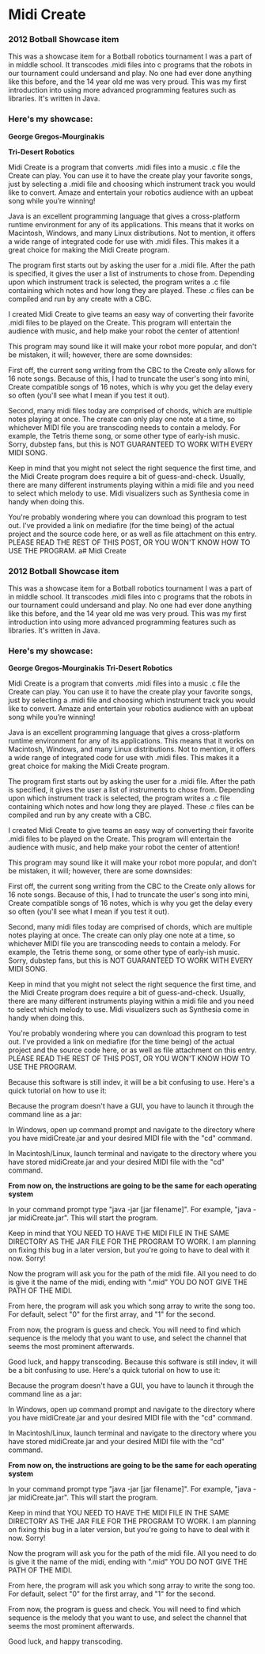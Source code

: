 # Midi Create
### 2012 Botball Showcase item
This was a showcase item for a Botball robotics tournament I was a part of in middle school. It transcodes .midi files into c programs that the robots in our tournament could undersand and play. No one had ever done anything like this before, and the 14 year old me was very proud. This was my first introduction into using more advanced programming features such as libraries. It's written in Java.

### Here's my showcase:
**George Gregos-Mourginakis**

**Tri-Desert Robotics**


Midi Create is a program that converts .midi files into a music .c file the Create can play. You can use it to have the create play your favorite songs, just by selecting a .midi file and choosing which instrument track you would like to convert. Amaze and entertain your robotics audience with an upbeat song while you’re winning!

Java is an excellent programming language that gives a cross-platform runtime environment for any of its applications. This means that it works on Macintosh, Windows, and many Linux distributions. Not to mention, it offers a wide range of integrated code for use with .midi files. This makes it a great choice for making the Midi Create program.

The program first starts out by asking the user for a .midi file. After the path is specified, it gives the user a list of instruments to chose from. Depending upon which instrument track is selected, the program writes a .c file containing which notes and how long they are played. These .c files can be compiled and run by any create with a CBC.

I created Midi Create to give teams an easy way of converting their favorite .midi files to be played on the Create. This program will entertain the audience with music, and help make your robot the center of attention!

This program may sound like it will make your robot more popular, and don't be mistaken, it will; however, there are some downsides:

First off, the current song writing from the CBC to the Create only allows for 16 note songs. Because of this, I had to truncate the user's song into mini, Create compatible songs of 16 notes, which is why you get the delay every so often (you'll see what I mean if you test it out).

Second, many midi files today are comprised of chords, which are multiple notes playing at once. The create can only play one note at a time, so whichever MIDI file you are transcoding needs to contain a melody. For example, the Tetris theme song, or some other type of early-ish music. Sorry, dubstep fans, but this is NOT GUARANTEED TO WORK WITH EVERY MIDI SONG.

Keep in mind that you might not select the right sequence the first time, and the Midi Create program does require a bit of guess-and-check. Usually, there are many different instruments playing within a midi file and you need to select which melody to use. Midi visualizers such as Synthesia come in handy when doing this.

You're probably wondering where you can download this program to test out. I've provided a link on mediafire (for the time being) of the actual project and the source code here, or as well as file attachment on this entry. PLEASE READ THE REST OF THIS POST, OR YOU WON'T KNOW HOW TO USE THE PROGRAM.
a# Midi Create
### 2012 Botball Showcase item
This was a showcase item for a Botball robotics tournament I was a part of in middle school. It transcodes .midi files into c programs that the robots in our tournament could undersand and play. No one had ever done anything like this before, and the 14 year old me was very proud. This was my first introduction into using more advanced programming features such as libraries. It's written in Java.

### Here's my showcase:
**George Gregos-Mourginakis**
**Tri-Desert Robotics**

Midi Create is a program that converts .midi files into a music .c file the Create can play. You can use it to have the create play your favorite songs, just by selecting a .midi file and choosing which instrument track you would like to convert. Amaze and entertain your robotics audience with an upbeat song while you’re winning!

Java is an excellent programming language that gives a cross-platform runtime environment for any of its applications. This means that it works on Macintosh, Windows, and many Linux distributions. Not to mention, it offers a wide range of integrated code for use with .midi files. This makes it a great choice for making the Midi Create program.

The program first starts out by asking the user for a .midi file. After the path is specified, it gives the user a list of instruments to chose from. Depending upon which instrument track is selected, the program writes a .c file containing which notes and how long they are played. These .c files can be compiled and run by any create with a CBC.

I created Midi Create to give teams an easy way of converting their favorite .midi files to be played on the Create. This program will entertain the audience with music, and help make your robot the center of attention!

This program may sound like it will make your robot more popular, and don't be mistaken, it will; however, there are some downsides:

First off, the current song writing from the CBC to the Create only allows for 16 note songs. Because of this, I had to truncate the user's song into mini, Create compatible songs of 16 notes, which is why you get the delay every so often (you'll see what I mean if you test it out).

Second, many midi files today are comprised of chords, which are multiple notes playing at once. The create can only play one note at a time, so whichever MIDI file you are transcoding needs to contain a melody. For example, the Tetris theme song, or some other type of early-ish music. Sorry, dubstep fans, but this is NOT GUARANTEED TO WORK WITH EVERY MIDI SONG.

Keep in mind that you might not select the right sequence the first time, and the Midi Create program does require a bit of guess-and-check. Usually, there are many different instruments playing within a midi file and you need to select which melody to use. Midi visualizers such as Synthesia come in handy when doing this.

You're probably wondering where you can download this program to test out. I've provided a link on mediafire (for the time being) of the actual project and the source code here, or as well as file attachment on this entry. PLEASE READ THE REST OF THIS POST, OR YOU WON'T KNOW HOW TO USE THE PROGRAM.

Because this software is still indev, it will be a bit confusing to use. Here's a quick tutorial on how to use it:

Because the program doesn't have a GUI, you have to launch it through the command line as a jar:

In Windows, open up command prompt and navigate to the directory where you have midiCreate.jar and your desired MIDI file with the "cd" command.

In Macintosh/Linux, launch terminal and navigate to the directory where you have stored midiCreate.jar and your desired MIDI file with the "cd" command.

****From now on, the instructions are going to be the same for each operating system****

In your command prompt type "java -jar [jar filename]". For example, "java -jar midiCreate.jar". This will start the program.

Keep in mind that YOU NEED TO HAVE THE MIDI FILE IN THE SAME DIRECTORY AS THE JAR FILE FOR THE PROGRAM TO WORK. I am planning on fixing this bug in a later version, but you're going to have to deal with it now. Sorry!

Now the program will ask you for the path of the midi file. All you need to do is give it the name of the midi, ending with ".mid" YOU DO NOT GIVE THE PATH OF THE MIDI.

From here, the program will ask you which song array to write the song too. For default, select "0" for the first array, and "1" for the second.

From now, the program is guess and check. You will need to find which sequence is the melody that you want to use, and select the channel that seems the most prominent afterwards.

Good luck, and happy transcoding.
Because this software is still indev, it will be a bit confusing to use. Here's a quick tutorial on how to use it:

Because the program doesn't have a GUI, you have to launch it through the command line as a jar:

In Windows, open up command prompt and navigate to the directory where you have midiCreate.jar and your desired MIDI file with the "cd" command.

In Macintosh/Linux, launch terminal and navigate to the directory where you have stored midiCreate.jar and your desired MIDI file with the "cd" command.

****From now on, the instructions are going to be the same for each operating system****

In your command prompt type "java -jar [jar filename]". For example, "java -jar midiCreate.jar". This will start the program.

Keep in mind that YOU NEED TO HAVE THE MIDI FILE IN THE SAME DIRECTORY AS THE JAR FILE FOR THE PROGRAM TO WORK. I am planning on fixing this bug in a later version, but you're going to have to deal with it now. Sorry!

Now the program will ask you for the path of the midi file. All you need to do is give it the name of the midi, ending with ".mid" YOU DO NOT GIVE THE PATH OF THE MIDI.

From here, the program will ask you which song array to write the song too. For default, select "0" for the first array, and "1" for the second.

From now, the program is guess and check. You will need to find which sequence is the melody that you want to use, and select the channel that seems the most prominent afterwards.

Good luck, and happy transcoding.